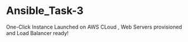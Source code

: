 # Ansible_Task-3
One-Click Instance Launched on AWS CLoud , Web Servers provisioned and Load Balancer ready!
